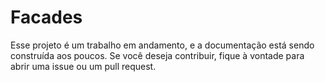 # Facades

Esse projeto é um trabalho em andamento, e a documentação está sendo construída aos poucos. Se você deseja contribuir, fique à vontade para abrir uma issue ou um pull request.